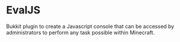 EvalJS
======

Bukkit plugin to create a Javascript console that can be accessed by administrators to perform any task possible within Minecraft.
